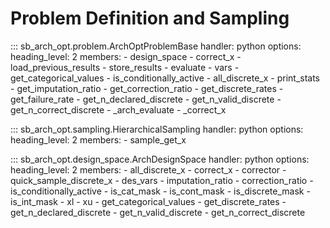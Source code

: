 # Problem Definition and Sampling

::: sb_arch_opt.problem.ArchOptProblemBase
    handler: python
    options:
        heading_level: 2
        members:
            - design_space
            - correct_x
            - load_previous_results
            - store_results
            - evaluate
            - vars
            - get_categorical_values
            - is_conditionally_active
            - all_discrete_x
            - print_stats
            - get_imputation_ratio
            - get_correction_ratio
            - get_discrete_rates
            - get_failure_rate
            - get_n_declared_discrete
            - get_n_valid_discrete
            - get_n_correct_discrete
            - _arch_evaluate
            - _correct_x

::: sb_arch_opt.sampling.HierarchicalSampling
    handler: python
    options:
        heading_level: 2
        members:
            - sample_get_x

::: sb_arch_opt.design_space.ArchDesignSpace
    handler: python
    options:
        heading_level: 2
        members:
            - all_discrete_x
            - correct_x
            - corrector
            - quick_sample_discrete_x
            - des_vars
            - imputation_ratio
            - correction_ratio
            - is_conditionally_active
            - is_cat_mask
            - is_cont_mask
            - is_discrete_mask
            - is_int_mask
            - xl
            - xu
            - get_categorical_values
            - get_discrete_rates
            - get_n_declared_discrete
            - get_n_valid_discrete
            - get_n_correct_discrete
